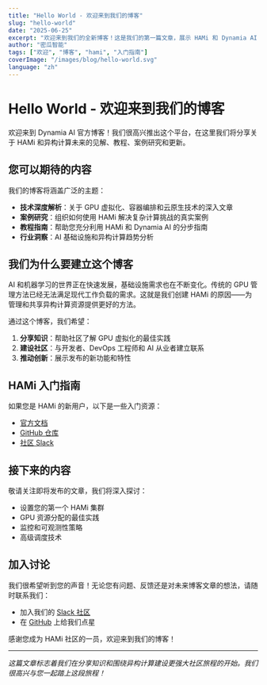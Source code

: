 ```yaml
---
title: "Hello World - 欢迎来到我们的博客"
slug: "hello-world"
date: "2025-06-25"
excerpt: "欢迎来到我们的全新博客！这是我们的第一篇文章，展示 HAMi 和 Dynamia AI 的强大功能。"
author: "密瓜智能"
tags: ["欢迎", "博客", "hami", "入门指南"]
coverImage: "/images/blog/hello-world.svg"
language: "zh"
---
```


# Hello World - 欢迎来到我们的博客

欢迎来到 Dynamia AI 官方博客！我们很高兴推出这个平台，在这里我们将分享关于 HAMi 和异构计算未来的见解、教程、案例研究和更新。

## 您可以期待的内容

我们的博客将涵盖广泛的主题：

- **技术深度解析**：关于 GPU 虚拟化、容器编排和云原生技术的深入文章
- **案例研究**：组织如何使用 HAMi 解决复杂计算挑战的真实案例
- **教程指南**：帮助您充分利用 HAMi 和 Dynamia AI 的分步指南
- **行业洞察**：AI 基础设施和异构计算趋势分析

## 我们为什么要建立这个博客

AI 和机器学习的世界正在快速发展，基础设施需求也在不断变化。传统的 GPU 管理方法已经无法满足现代工作负载的需求。这就是我们创建 HAMi 的原因——为管理和共享异构计算资源提供更好的方法。

通过这个博客，我们希望：

1. **分享知识**：帮助社区了解 GPU 虚拟化的最佳实践
2. **建设社区**：与开发者、DevOps 工程师和 AI 从业者建立联系
3. **推动创新**：展示发布的新功能和特性

## HAMi 入门指南

如果您是 HAMi 的新用户，以下是一些入门资源：

- [官方文档](https://project-hami.io/docs/)
- [GitHub 仓库](https://github.com/Project-HAMi/HAMi)
- [社区 Slack](https://cloud-native.slack.com/archives/C07T10BU4R2)

## 接下来的内容

敬请关注即将发布的文章，我们将深入探讨：

- 设置您的第一个 HAMi 集群
- GPU 资源分配的最佳实践
- 监控和可观测性策略
- 高级调度技术

## 加入讨论

我们很希望听到您的声音！无论您有问题、反馈还是对未来博客文章的想法，请随时联系我们：

- 加入我们的 [Slack 社区](https://cloud-native.slack.com/archives/C07T10BU4R2)
- 在 [GitHub](https://github.com/Project-HAMi/HAMi) 上给我们点星

感谢您成为 HAMi 社区的一员，欢迎来到我们的博客！

---

*这篇文章标志着我们在分享知识和围绕异构计算建设更强大社区旅程的开始。我们很高兴与您一起踏上这段旅程！* 